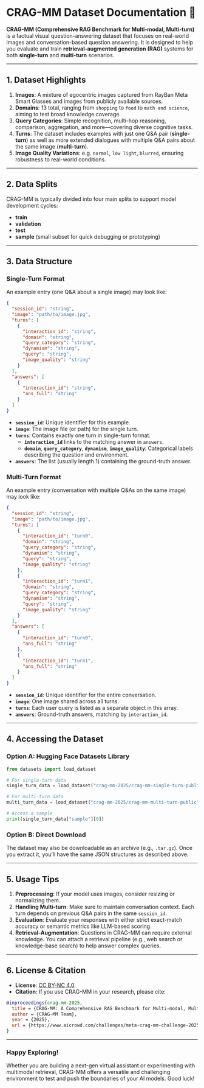 # CRAG-MM Dataset Documentation 🚀

**CRAG-MM (Comprehensive RAG Benchmark for Multi-modal, Multi-turn)** is a factual visual question-answering dataset that focuses on real-world images and conversation-based question answering. It is designed to help you evaluate and train **retrieval-augmented generation (RAG)** systems for both **single-turn** and **multi-turn** scenarios.

---

## 1. Dataset Highlights

1. **Images**: A mixture of egocentric images captured from RayBan Meta Smart Glasses and images from publicly available sources.  
2. **Domains**: 13 total, ranging from `shopping` to `food` to `math and science`, aiming to test broad knowledge coverage.  
3. **Query Categories**: Simple recognition, multi-hop reasoning, comparison, aggregation, and more—covering diverse cognitive tasks.  
4. **Turns**: The dataset includes examples with just one Q&A pair (**single-turn**) as well as more extended dialogues with multiple Q&A pairs about the same image (**multi-turn**).  
5. **Image Quality Variations**: e.g. `normal`, `low light`, `blurred`, ensuring robustness to real-world conditions.

---

## 2. Data Splits

CRAG-MM is typically divided into four main splits to support model development cycles:

- **train**
- **validation**
- **test**
- **sample** (small subset for quick debugging or prototyping)

---

## 3. Data Structure

### Single-Turn Format

An example entry (one Q&A about a single image) may look like:

```json
{
  "session_id": "string",
  "image": "path/to/image.jpg",
  "turns": [
    {
      "interaction_id": "string",
      "domain": "string", 
      "query_category": "string",
      "dynamism": "string",
      "query": "string",
      "image_quality": "string"
    }
  ],
  "answers": [
    {
      "interaction_id": "string",
      "ans_full": "string"
    }
  ]
}
```
- **`session_id`**: Unique identifier for this example.  
- **`image`**: The image file (or path) for the single turn.  
- **`turns`**: Contains exactly one turn in single-turn format.  
  - **`interaction_id`** links to the matching answer in `answers`.  
  - **`domain`**, **`query_category`**, **`dynamism`**, **`image_quality`**: Categorical labels describing the question and environment.  
- **`answers`**: The list (usually length 1) containing the ground-truth answer.  

### Multi-Turn Format

An example entry (conversation with multiple Q&As on the same image) may look like:

```json
{
  "session_id": "string",
  "image": "path/to/image.jpg",
  "turns": [
    {
      "interaction_id": "turn0",
      "domain": "string",
      "query_category": "string",
      "dynamism": "string",
      "query": "string",
      "image_quality": "string"
    },
    {
      "interaction_id": "turn1",
      "domain": "string",
      "query_category": "string",
      "dynamism": "string",
      "query": "string",
      "image_quality": "string"
    }
  ],
  "answers": [
    {
      "interaction_id": "turn0",
      "ans_full": "string"
    },
    {
      "interaction_id": "turn1",
      "ans_full": "string"
    }
  ]
}
```
- **`session_id`**: Unique identifier for the entire conversation.  
- **`image`**: One image shared across all turns.  
- **`turns`**: Each user query is listed as a separate object in this array.  
- **`answers`**: Ground-truth answers, matching by `interaction_id`.

---

## 4. Accessing the Dataset

### Option A: Hugging Face Datasets Library

```python
from datasets import load_dataset

# For single-turn data
single_turn_data = load_dataset("crag-mm-2025/crag-mm-single-turn-public", revision="v0.1.0")

# For multi-turn data
multi_turn_data = load_dataset("crag-mm-2025/crag-mm-multi-turn-public", revision="v0.1.0")

# Access a sample
print(single_turn_data["sample"][0])
```

### Option B: Direct Download

The dataset may also be downloadable as an archive (e.g., `.tar.gz`). Once you extract it, you’ll have the same JSON structures as described above.

---

## 5. Usage Tips

1. **Preprocessing**: If your model uses images, consider resizing or normalizing them.  
2. **Handling Multi-turn**: Make sure to maintain conversation context. Each turn depends on previous Q&A pairs in the same `session_id`.  
3. **Evaluation**: Evaluate your responses with either strict exact-match accuracy or semantic metrics like LLM-based scoring.  
4. **Retrieval-Augmentation**: Questions in CRAG-MM can require external knowledge. You can attach a retrieval pipeline (e.g., web search or knowledge-base search) to help answer complex queries.

---

## 6. License & Citation

- **License**: [CC BY-NC 4.0](https://creativecommons.org/licenses/by-nc/4.0).  
- **Citation**: If you use CRAG-MM in your research, please cite:

```bibtex
@inproceedings{crag-mm-2025,
  title = {CRAG-MM: A Comprehensive RAG Benchmark for Multi-modal, Multi-turn Question Answering},
  author = {CRAG-MM Team},
  year = {2025},
  url = {https://www.aicrowd.com/challenges/meta-crag-mm-challenge-2025}
}
```

---

### Happy Exploring!

Whether you are building a next-gen virtual assistant or experimenting with multimodal retrieval, CRAG-MM offers a versatile and challenging environment to test and push the boundaries of your AI models. Good luck!